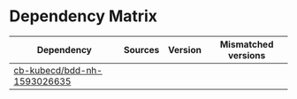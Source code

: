 # Dependency Matrix

Dependency | Sources | Version | Mismatched versions
---------- | ------- | ------- | -------------------
[cb-kubecd/bdd-nh-1593026635](https://github.com/cb-kubecd/bdd-nh-1593026635.git) |  | []() | 
